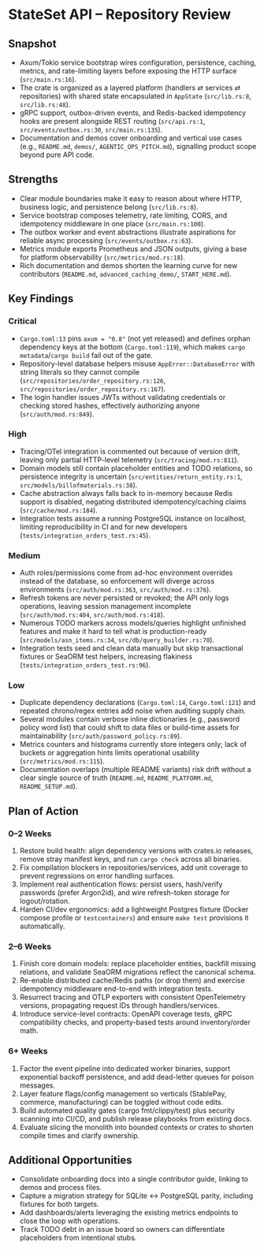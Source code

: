 # StateSet API – Repository Review

## Snapshot
- Axum/Tokio service bootstrap wires configuration, persistence, caching, metrics, and rate-limiting layers before exposing the HTTP surface (`src/main.rs:16`).
- The crate is organized as a layered platform (handlers ⇄ services ⇄ repositories) with shared state encapsulated in `AppState` (`src/lib.rs:8`, `src/lib.rs:48`).
- gRPC support, outbox-driven events, and Redis-backed idempotency hooks are present alongside REST routing (`src/api.rs:1`, `src/events/outbox.rs:30`, `src/main.rs:135`).
- Documentation and demos cover onboarding and vertical use cases (e.g., `README.md`, `demos/`, `AGENTIC_OPS_PITCH.md`), signalling product scope beyond pure API code.

## Strengths
- Clear module boundaries make it easy to reason about where HTTP, business logic, and persistence belong (`src/lib.rs:8`).
- Service bootstrap composes telemetry, rate limiting, CORS, and idempotency middleware in one place (`src/main.rs:100`).
- The outbox worker and event abstractions illustrate aspirations for reliable async processing (`src/events/outbox.rs:63`).
- Metrics module exports Prometheus and JSON outputs, giving a base for platform observability (`src/metrics/mod.rs:18`).
- Rich documentation and demos shorten the learning curve for new contributors (`README.md`, `advanced_caching_demo/`, `START_HERE.md`).

## Key Findings

### Critical
- `Cargo.toml:13` pins `axum = "0.8"` (not yet released) and defines orphan dependency keys at the bottom (`Cargo.toml:119`), which makes `cargo metadata`/`cargo build` fail out of the gate.
- Repository-level database helpers misuse `AppError::DatabaseError` with string literals so they cannot compile (`src/repositories/order_repository.rs:126`, `src/repositories/order_repository.rs:167`).
- The login handler issues JWTs without validating credentials or checking stored hashes, effectively authorizing anyone (`src/auth/mod.rs:849`).

### High
- Tracing/OTel integration is commented out because of version drift, leaving only partial HTTP-level telemetry (`src/tracing/mod.rs:811`).
- Domain models still contain placeholder entities and TODO relations, so persistence integrity is uncertain (`src/entities/return_entity.rs:1`, `src/models/billofmaterials.rs:38`).
- Cache abstraction always falls back to in-memory because Redis support is disabled, negating distributed idempotency/caching claims (`src/cache/mod.rs:184`).
- Integration tests assume a running PostgreSQL instance on localhost, limiting reproducibility in CI and for new developers (`tests/integration_orders_test.rs:45`).

### Medium
- Auth roles/permissions come from ad-hoc environment overrides instead of the database, so enforcement will diverge across environments (`src/auth/mod.rs:363`, `src/auth/mod.rs:376`).
- Refresh tokens are never persisted or revoked; the API only logs operations, leaving session management incomplete (`src/auth/mod.rs:404`, `src/auth/mod.rs:418`).
- Numerous TODO markers across models/queries highlight unfinished features and make it hard to tell what is production-ready (`src/models/asn_items.rs:34`, `src/db/query_builder.rs:70`).
- Integration tests seed and clean data manually but skip transactional fixtures or SeaORM test helpers, increasing flakiness (`tests/integration_orders_test.rs:96`).

### Low
- Duplicate dependency declarations (`Cargo.toml:14`, `Cargo.toml:121`) and repeated chrono/regex entries add noise when auditing supply chain.
- Several modules contain verbose inline dictionaries (e.g., password policy word list) that could shift to data files or build-time assets for maintainability (`src/auth/password_policy.rs:89`).
- Metrics counters and histograms currently store integers only; lack of buckets or aggregation hints limits operational usability (`src/metrics/mod.rs:115`).
- Documentation overlaps (multiple README variants) risk drift without a clear single source of truth (`README.md`, `README_PLATFORM.md`, `README_SETUP.md`).

## Plan of Action

### 0–2 Weeks
1. Restore build health: align dependency versions with crates.io releases, remove stray manifest keys, and run `cargo check` across all binaries.
2. Fix compilation blockers in repositories/services, add unit coverage to prevent regressions on error handling surfaces.
3. Implement real authentication flows: persist users, hash/verify passwords (prefer Argon2id), and wire refresh-token storage for logout/rotation.
4. Harden CI/dev ergonomics: add a lightweight Postgres fixture (Docker compose profile or `testcontainers`) and ensure `make test` provisions it automatically.

### 2–6 Weeks
1. Finish core domain models: replace placeholder entities, backfill missing relations, and validate SeaORM migrations reflect the canonical schema.
2. Re-enable distributed cache/Redis paths (or drop them) and exercise idempotency middleware end-to-end with integration tests.
3. Resurrect tracing and OTLP exporters with consistent OpenTelemetry versions, propagating request IDs through handlers/services.
4. Introduce service-level contracts: OpenAPI coverage tests, gRPC compatibility checks, and property-based tests around inventory/order math.

### 6+ Weeks
1. Factor the event pipeline into dedicated worker binaries, support exponential backoff persistence, and add dead-letter queues for poison messages.
2. Layer feature flags/config management so verticals (StablePay, commerce, manufacturing) can be toggled without code edits.
3. Build automated quality gates (cargo fmt/clippy/test) plus security scanning into CI/CD, and publish release playbooks from existing docs.
4. Evaluate slicing the monolith into bounded contexts or crates to shorten compile times and clarify ownership.

## Additional Opportunities
- Consolidate onboarding docs into a single contributor guide, linking to demos and process files.
- Capture a migration strategy for SQLite ↔ PostgreSQL parity, including fixtures for both targets.
- Add dashboards/alerts leveraging the existing metrics endpoints to close the loop with operations.
- Track TODO debt in an issue board so owners can differentiate placeholders from intentional stubs.
